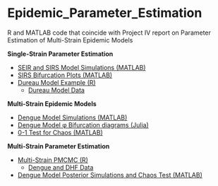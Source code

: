 # Epidemic_Parameter_Estimation
R and MATLAB code that coincide with Project IV report on Parameter Estimation of Multi-Strain Epidemic Models

**Single-Strain Parameter Estimation**
- [SEIR and SIRS Model Simulations (MATLAB)](https://github.com/i-adamson/Epidemic_Parameter_Estimation/blob/7ba34b3d7f3476cc16550d0538476b964d10cc4b/SEIR_SIRS_sim)
- [SIRS Bifurcation Plots (MATLAB)](https://github.com/i-adamson/Epidemic_Parameter_Estimation/blob/1fea98a4151ff4c2f74315c53c011a0180262c9c/SIRS_bifurcations.m)
- [Dureau Model Example (R)](https://github.com/i-adamson/Epidemic_Parameter_Estimation/blob/a06b1bf5333a029bc0e8eb3bb624a200e7ae96b2/PMCMC.dureau.R)
  - [Dureau Model Data](https://github.com/i-adamson/Epidemic_Parameter_Estimation/blob/2e70a479ac2e30ab1c9dcdd6903b8bd86d7145ce/PMCMC.Dureau.RData)


**Multi-Strain Epidemic Models**
- [Dengue Model Simulations (MATLAB)](https://github.com/i-adamson/Epidemic_Parameter_Estimation/blob/7751aab120971d7eaf54f455dcbb84a467025fe7/Dengue_model.m)
- [Dengue Model φ Bifurcation diagrams (Julia)](https://github.com/i-adamson/Epidemic_Parameter_Estimation/blob/07b14e13f92a4e70bfcb69dc4c8e0ce26f589a8e/Dengue_phi_bifurcations)
- [0-1 Test for Chaos (MATLAB)](https://github.com/i-adamson/Epidemic_Parameter_Estimation/blob/0b6a5d4b0b940745651698abd29de5a7cfd30a95/Dengue_zero_one.m)


**Multi-Strain Parameter Estimation**
- [Multi-Strain PMCMC (R)](https://github.com/i-adamson/Epidemic_Parameter_Estimation/blob/3143a76e5aceefccba65c4e75672b81be2e3c2a6/Multi-Strain%20Estimation.R)
  - [Dengue and DHF Data](https://github.com/i-adamson/Epidemic_Parameter_Estimation/blob/417907e6c1e987cd489e551a42e83b2d790a5b47/Dengue_cases.csv)
- [Dengue Model Posterior Simulations and Chaos Test (MATLAB)](https://github.com/i-adamson/Epidemic_Parameter_Estimation/blob/84de7c8b629e8ba3fab777444ff5d3475fe9f1fc/Dengue_model_est.m)

